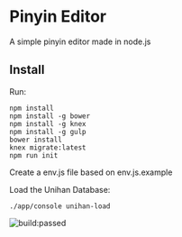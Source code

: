 # Pinyin Editor
A simple pinyin editor made in node.js

## Install
Run:

```
npm install
npm install -g bower
npm install -g knex
npm install -g gulp
bower install
knex migrate:latest
npm run init
```

Create a env.js file based on env.js.example


Load the Unihan Database:
```
./app/console unihan-load
```

<img src="https://travis-ci.org/pierophp/pinyin.svg" alt="build:passed">
